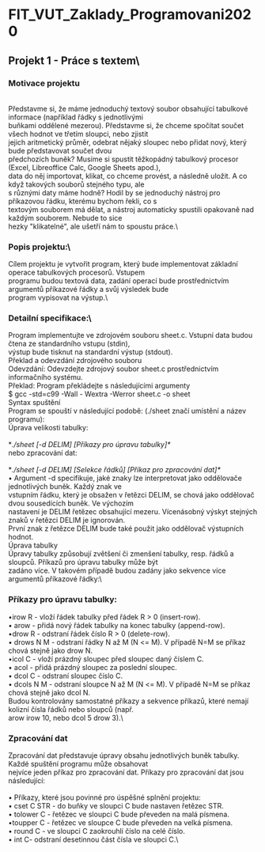 # FIT_VUT_Zaklady_Programovani2020
## Projekt 1 - Práce s textem\
### Motivace projektu
\
Představme si, že máme jednoduchý textový soubor obsahující tabulkové informace (například řádky s jednotlivými\
buňkami oddělené mezerou). Představme si, že chceme spočítat součet všech hodnot ve třetím sloupci, nebo zjistit\
jejich aritmetický průměr, odebrat nějaký sloupec nebo přidat nový, který bude představovat součet dvou\
předchozích buněk? Musíme si spustit těžkopádný tabulkový procesor (Excel, Libreoffice Calc, Google Sheets apod.),\
data do něj importovat, klikat, co chceme provést, a následně uložit. A co když takových souborů stejného typu, ale\
s různými daty máme hodně? Hodil by se jednoduchý nástroj pro příkazovou řádku, kterému bychom řekli, co s\
textovým souborem má dělat, a nástroj automaticky spustili opakovaně nad každým souborem. Nebude to sice\
hezky "klikatelné", ale ušetří nám to spoustu práce.\

### Popis projektu:\

Cílem projektu je vytvořit program, který bude implementovat základní operace tabulkových procesorů. Vstupem\
programu budou textová data, zadání operací bude prostřednictvím argumentů příkazové řádky a svůj výsledek bude\
program vypisovat na výstup.\

### Detailní specifikace:\

Program implementujte ve zdrojovém souboru sheet.c. Vstupní data budou čtena ze standardního vstupu (stdin),\
výstup bude tisknut na standardní výstup (stdout).\
Překlad a odevzdání zdrojového souboru\
Odevzdání: Odevzdejte zdrojový soubor sheet.c prostřednictvím informačního systému.\
Překlad: Program překládejte s následujícími argumenty\
$ gcc -std=c99 -Wall - Wextra -Werror sheet.c -o sheet\
Syntax spuštění\
Program se spouští v následující podobě: (./sheet značí umístění a název programu):\
Úprava velikosti tabulky:\
\
**./sheet [-d DELIM] [Příkazy pro úpravu tabulky]\**
\
nebo zpracování dat:\
\
**./sheet [-d DELIM] [Selekce řádků] [Příkaz pro zpracování dat]\**
\
• Argument -d specifikuje, jaké znaky lze interpretovat jako oddělovače jednotlivých buněk. Každý znak ve\
vstupním řádku, který je obsažen v řetězci DELIM, se chová jako oddělovač dvou sousedících buněk. Ve výchozím\
nastavení je DELIM řetězec obsahující mezeru. Vícenásobný výskyt stejných znaků v řetězci DELIM je ignorován.\
První znak z řetězce DELIM bude také použit jako oddělovač výstupních hodnot.\
Úprava tabulky\
Úpravy tabulky způsobují zvětšení či zmenšení tabulky, resp. řádků a sloupců. Příkazů pro úpravu tabulky může být\
zadáno více. V takovém případě budou zadány jako sekvence více argumentů příkazové řádky:\

### Příkazy pro úpravu tabulky:

•irow R - vloží řádek tabulky před řádek R > 0 (insert-row).\
• arow - přidá nový řádek tabulky na konec tabulky (append-row).\
•drow R - odstraní řádek číslo R > 0 (delete-row).\
• drows N M - odstraní řádky N až M (N <= M). V případě N=M se příkaz chová stejně jako drow N.\
•icol C - vloží prázdný sloupec před sloupec daný číslem C.\
• acol - přidá prázdný sloupec za poslední sloupec.\
• dcol C - odstraní sloupec číslo C.\
• dcols N M - odstraní sloupce N až M (N <= M). V případě N=M se příkaz chová stejně jako dcol N.\
Budou kontrolovány samostatné příkazy a sekvence příkazů, které nemají kolizní čísla řádků nebo sloupců (např.\
arow irow 10, nebo dcol 5 drow 3).\

### Zpracování dat

Zpracování dat představuje úpravy obsahu jednotlivých buněk tabulky. Každé spuštění programu může obsahovat\
nejvíce jeden příkaz pro zpracování dat. Příkazy pro zpracování dat jsou následující:\
\
• Příkazy, které jsou povinné pro úspěšné splnění projektu:\
• cset C STR - do buňky ve sloupci C bude nastaven řetězec STR.\
• tolower C - řetězec ve sloupci C bude převeden na malá písmena.\
•toupper C - řetězec ve sloupce C bude převeden na velká písmena.\
• round C - ve sloupci C zaokrouhlí číslo na celé číslo.\
• int C- odstraní desetinnou část čísla ve sloupci C.\

